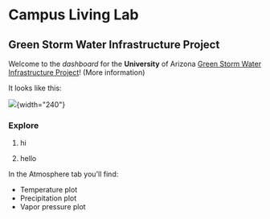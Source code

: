 # Campus Living Lab

## Green Storm Water Infrastructure Project

Welcome to the *dashboard* for the **University** of Arizona [Green Storm Water Infrastructure Project](https://udallcenter.arizona.edu/news/campus-living-lab-creating-more-sustainable-campus-designing-building-and-monitoring-green)! (More information)

It looks like this:

![](https://udallcenter.arizona.edu/sites/default/files/styles/az_large/public/2022-01/scaling_up_gsi_WMG.jpeg?itok=tPnaOY3o){width="240"}

### Explore

1.  hi

2.  hello

In the Atmosphere tab you'll find:

-   Temperature plot
-   Precipitation plot
-   Vapor pressure plot
